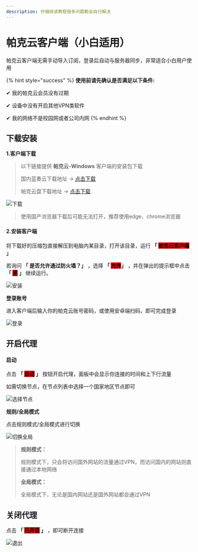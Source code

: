 ```yaml
---
description: 仔细阅读教程很多问题都会自行解决
---
```


# 帕克云客户端（小白适用）

帕克云客户端无需手动导入订阅，登录后自动与服务器同步，非常适合小白用户使用

{% hint style="success" %}
**使用前请先确认是否满足以下条件:**

✔  我的帕克云会员没有过期

✔  设备中没有开启其他VPN类软件

✔  我的网络不是校园网或者公司内网
{% endhint %}

## **下载安装**

**1.客户端下载**

> 以下链接提供 **帕克云-Windows** 客户端的安装包下载
>
> 国内蓝奏云下载地址 -> [点击下载](https://wwxr.lanzouk.com/iNLZy2a4ewkd)
>
> 帕克云盘下载地址 -> [点击下载](https://file.923ka.com/s/58UD)

![下载](https://pic.parkcloud.cc/i/2024/09/21/u20d4g.gif)

> 使用国产浏览器下载后可能无法打开，推荐使用edge、chrome浏览器

#### **2.安装客户端**

将下载好的压缩包直接解压到电脑内某目录，打开该目录，运行 **「 **<mark style="background-color:red;">**帕克云客户端**</mark>** 」**&#x20;

若询问 **「 是否允许通过防火墙？」** ，选择 **「 **<mark style="background-color:red;">**允许**</mark>**」** ，并在弹出的提示框中点击 **「 **<mark style="background-color:red;">**是**</mark>** 」** 继续运行。

![安装](https://pic.parkcloud.cc/i/2024/09/21/u1zjq6.gif)

**登录账号**

进入客户端后输入你的帕克云账号密码，或使用安卓端扫码，即可完成登录

![登录](https://pic.parkcloud.cc/i/2024/09/21/u1yxdv.gif)

## **开启代理**

#### **启动**

点击 **「 **<mark style="background-color:red;">**启动**</mark>** 」** 按钮开启代理，面板中会显示你连接的时间和上下行流量

如需切换节点，在节点列表中选择一个国家地区节点即可

![选择节点](https://pic.parkcloud.cc/i/2024/09/21/u1ylaf.gif)

**规则/全局模式**

点击规则模式/全局模式进行切换

![切换全局](https://pic.parkcloud.cc/i/2024/09/21/u1y0wk.gif)

> **规则模式：**
>
> 规则模式下，只会将访问国外网站的流量通过VPN，而访问国内的网站则直接通过本地网络
>
> **全局模式：**
>
> 全局模式下，无论是国内网站还是国外网站都会通过VPN

## **关闭代理**

点击 **「 **<mark style="background-color:red;">**已开启**</mark>** 」** ，即可断开连接

![退出](https://pic.parkcloud.cc/i/2024/09/21/u1xl2e.gif)
